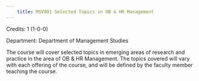 ```yaml
---
    title: MSV801 Selected Topics in OB & HR Management
---
```

Credits: 1 (1-0-0)

Department: Department of Management Studies

The course will cover selected topics in emerging areas of research and practice in the area of OB & HR Management. The topics covered will vary with each offering of the course, and will be defined by the faculty member teaching the course.